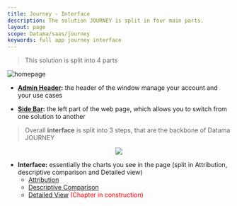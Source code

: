 ```yaml
---
title: Journey - Interface
description: The solution JOURNEY is split in four main parts.
layout: page
scope: Datama/saas/journey
keywords: full app journey interface
---
```


> This solution is split into 4 parts


![homepage]({{site.url}}/{{site.baseurl}}/core_app/new/journey/images/journey_interface.png)

* **[Admin Header]({{site.url}}/{{site.baseurl}}/core_app/new/interface/header/header.html):** the header of the window manage your account and your use cases
<!-- * **[Solutions Header]({{site.url}}/{{site.baseurl}}/core_app/new/interface/header/journey_header.html):** the subheader of the window manage the settings of the solution -->
* **[Side Bar]({{site.url}}/{{site.baseurl}}/core_app/new/journey/interface/journey_header.html):** the left part of the web page, which allows you to switch from one solution to another

> Overall **interface** is split into 3 steps, that are the backbone of Datama JOURNEY

<center><img src="{{site.url}}/{{site.baseurl}}/core_app/new/journey/images/model.png"/></center>

* **Interface:**  essentially the charts you see in the page (split in Attribution, descriptive comparison and Detailed view)
    - [Attribution]({{site.url}}/{{site.baseurl}}/core_app/new/journey/interface/attribution.html)
    - [Descriptive Comparison]({{site.url}}/{{site.baseurl}}/core_app/new/journey/interface/descriptive_comparison.html)
    - [Detailed View]({{site.url}}/{{site.baseurl}}/core_app/new/journey/interface/detailed_view.html) <span style="color:red"> (Chapter in construction)</span>

<br>


